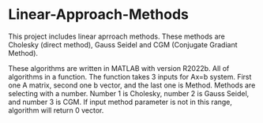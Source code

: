 # Linear-Approach-Methods

This project includes linear aprroach methods. These methods are Cholesky (direct method), Gauss Seidel and CGM (Conjugate Gradiant Method). 

These algorithms are written in MATLAB with version R2022b. All of algorithms in a function. The function takes 3 inputs for Ax=b system. First one A matrix, second one b vector, and the last one is Method. Methods are selecting with a number. Number 1 is Cholesky, number 2 is Gauss Seidel, and number 3 is CGM. If input method parameter is not in this range, algorithm will return 0 vector. 

